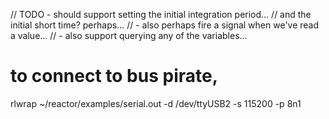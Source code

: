 
// TODO - should support setting the initial integration period...
// and the initial short time? perhaps...
// - also perhaps fire a signal when we've read a value...
// - also support querying any of the variables...




# to connect to bus pirate,
rlwrap ~/reactor/examples/serial.out -d /dev/ttyUSB2 -s 115200 -p 8n1



